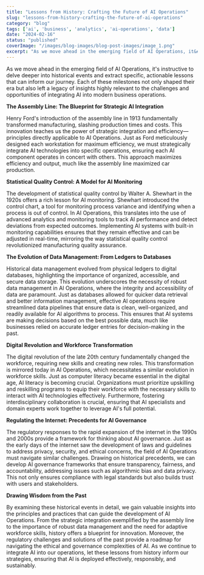 ```yaml
---
title: "Lessons from History: Crafting the Future of AI Operations"
slug: "lessons-from-history-crafting-the-future-of-ai-operations"
category: "blog"
tags: ['ai', 'business', 'analytics', 'ai-operations', 'data']
date: "2024-02-16"
status: "published"
coverImage: "/images/blog-images/blog-post-images/image_1.png"
excerpt: "As we move ahead in the emerging field of AI Operations, it&#x27;s instructive to delve deeper into historical events and extract specific, actionable lessons that can inform our journey. Each of these ..."
---
```


As we move ahead in the emerging field of AI Operations, it's instructive to delve deeper into historical events and extract specific, actionable lessons that can inform our journey. Each of these milestones not only shaped their era but also left a legacy of insights highly relevant to the challenges and opportunities of integrating AI into modern business operations.

**The Assembly Line: The Blueprint for Strategic AI Integration**

Henry Ford's introduction of the assembly line in 1913 fundamentally transformed manufacturing, slashing production times and costs. This innovation teaches us the power of strategic integration and efficiency—principles directly applicable to AI Operations. Just as Ford meticulously designed each workstation for maximum efficiency, we must strategically integrate AI technologies into specific operations, ensuring each AI component operates in concert with others. This approach maximizes efficiency and output, much like the assembly line maximized car production.

**Statistical Quality Control: A Model for AI Monitoring**

The development of statistical quality control by Walter A. Shewhart in the 1920s offers a rich lesson for AI monitoring. Shewhart introduced the control chart, a tool for monitoring process variance and identifying when a process is out of control. In AI Operations, this translates into the use of advanced analytics and monitoring tools to track AI performance and detect deviations from expected outcomes. Implementing AI systems with built-in monitoring capabilities ensures that they remain effective and can be adjusted in real-time, mirroring the way statistical quality control revolutionized manufacturing quality assurance.

**The Evolution of Data Management: From Ledgers to Databases**

Historical data management evolved from physical ledgers to digital databases, highlighting the importance of organized, accessible, and secure data storage. This evolution underscores the necessity of robust data management in AI Operations, where the integrity and accessibility of data are paramount. Just as databases allowed for quicker data retrieval and better information management, effective AI operations require streamlined data pipelines that ensure data is clean, well-organized, and readily available for AI algorithms to process. This ensures that AI systems are making decisions based on the best possible data, much like businesses relied on accurate ledger entries for decision-making in the past.

**Digital Revolution and Workforce Transformation**

The digital revolution of the late 20th century fundamentally changed the workforce, requiring new skills and creating new roles. This transformation is mirrored today in AI Operations, which necessitates a similar evolution in workforce skills. Just as computer literacy became essential in the digital age, AI literacy is becoming crucial. Organizations must prioritize upskilling and reskilling programs to equip their workforce with the necessary skills to interact with AI technologies effectively. Furthermore, fostering interdisciplinary collaboration is crucial, ensuring that AI specialists and domain experts work together to leverage AI's full potential.

**Regulating the Internet: Precedents for AI Governance**

The regulatory responses to the rapid expansion of the internet in the 1990s and 2000s provide a framework for thinking about AI governance. Just as the early days of the internet saw the development of laws and guidelines to address privacy, security, and ethical concerns, the field of AI Operations must navigate similar challenges. Drawing on historical precedents, we can develop AI governance frameworks that ensure transparency, fairness, and accountability, addressing issues such as algorithmic bias and data privacy. This not only ensures compliance with legal standards but also builds trust with users and stakeholders.

**Drawing Wisdom from the Past**

By examining these historical events in detail, we gain valuable insights into the principles and practices that can guide the development of AI Operations. From the strategic integration exemplified by the assembly line to the importance of robust data management and the need for adaptive workforce skills, history offers a blueprint for innovation. Moreover, the regulatory challenges and solutions of the past provide a roadmap for navigating the ethical and governance complexities of AI. As we continue to integrate AI into our operations, let these lessons from history inform our strategies, ensuring that AI is deployed effectively, responsibly, and sustainably.

